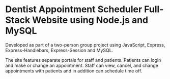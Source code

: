 #   Dentist Appointment Scheduler Full-Stack Website using Node.js and MySQL

Developed as part of a two-person group project using JavaScript, Express, Express-Handlebars, Express-Session and MySQL.

The site features separate portals for staff and patients. Patients can login and make or change an appointment. Staff can view, cancel, and change appointments with patients and in addition can schedule time off.


